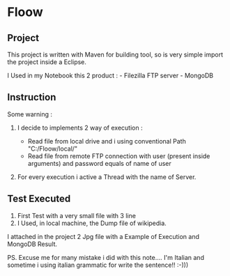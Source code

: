# Floow

## Project

   This project is written with Maven for building tool, so is very simple import the 
   project inside a Eclipse. 
   
   I Used in my Notebook this 2 product :
          - Filezilla FTP server
          - MongoDB 

## Instruction 

 Some warning : 
 1) I decide to implements 2 way of execution :
      - Read file from local drive and i using conventional Path "C:/Floow/local/"
      - Read file from remote FTP connection with user (present inside arguments) and
        password equals of name of user
        
 2) For every execution i active a Thread with the name of Server. 
 
 
## Test Executed 
 1) First Test with a very small file with 3 line 
 2) I Used, in local machine, the Dump file of wikipedia.
 
 I attached in the project 2 Jpg file with a Example of Execution and MongoDB Result.
 
    
  PS. Excuse me for many mistake i did with this note.... I'm Italian and sometime i using 
      italian grammatic for write the sentence!! :-)))
